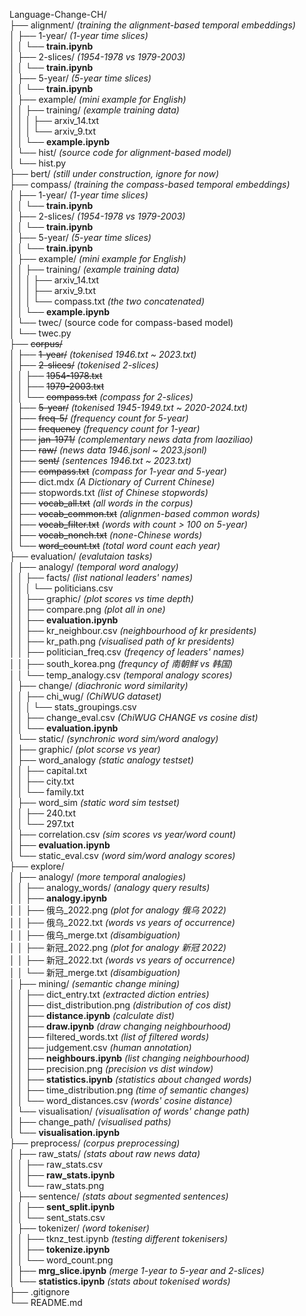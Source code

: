 Language-Change-CH/  
├── alignment/ *(training the alignment-based temporal embeddings)*  
│   ├── 1-year/ *(1-year time slices)*  
│   │   └── **train.ipynb**  
│   ├── 2-slices/ *(1954-1978 vs 1979-2003)*  
│   │   └── **train.ipynb**  
│   ├── 5-year/ *(5-year time slices)*  
│   │   └── **train.ipynb**  
│   ├── example/ *(mini example for English)*  
│   │   ├── training/ *(example training data)*  
│   │   │   ├── arxiv_14.txt  
│   │   │   └── arxiv_9.txt  
│   │   └── **example.ipynb**  
│   └── hist/ *(source code for alignment-based model)*  
│       └── hist.py  
├── bert/ *(still under construction, ignore for now)*  
├── compass/ *(training the compass-based temporal embeddings)*  
│   ├── 1-year/ *(1-year time slices)*  
│   │   └── **train.ipynb**  
│   ├── 2-slices/ *(1954-1978 vs 1979-2003)*  
│   │   └── **train.ipynb**  
│   ├── 5-year/ *(5-year time slices)*  
│   │   └── **train.ipynb**  
│   ├── example/ *(mini example for English)*  
│   │   ├── training/ *(example training data)*  
│   │   │   ├── arxiv_14.txt  
│   │   │   ├── arxiv_9.txt  
│   │   │   └── compass.txt *(the two concatenated)*  
│   │   └── **example.ipynb**  
│   └── twec/ (source code for compass-based model)  
│       └── twec.py  
├── ~~corpus/~~  
│   ├── ~~1-year/~~ *(tokenised 1946.txt ~ 2023.txt)*  
│   ├── ~~2-slices/~~ *(tokenised 2-slices)*  
│   │   ├── ~~1954-1978.txt~~  
│   │   ├── ~~1979-2003.txt~~  
│   │   └── ~~compass.txt~~ *(compass for 2-slices)*  
│   ├── ~~5-year/~~ *(tokenised 1945-1949.txt ~ 2020-2024.txt)*  
│   ├── ~~freq-5/~~ *(frequency count for 5-year)*  
│   ├── ~~frequency~~ *(frequency count for 1-year)*  
│   ├── ~~jan-1971/~~ *(complementary news data from laoziliao)*  
│   ├── ~~raw/~~ *(news data 1946.jsonl ~ 2023.jsonl)*  
│   ├── ~~sent/~~ *(sentences 1946.txt ~ 2023.txt)*  
│   ├── ~~compass.txt~~ *(compass for 1-year and 5-year)*  
│   ├── dict.mdx *(A Dictionary of Current Chinese)*  
│   ├── stopwords.txt *(list of Chinese stopwords)*  
│   ├── ~~vocab_all.txt~~ *(all words in the corpus)*  
│   ├── ~~vocab_common.txt~~ *(alignmen-based common words)*  
│   ├── ~~vocab_filter.txt~~ *(words with count > 100 on 5-year)*  
│   ├── ~~vocab_nonch.txt~~ *(none-Chinese words)*  
│   └── ~~word_count.txt~~ *(total word count each year)*  
├── evaluation/ *(evalutaion tasks)*  
│   ├── analogy/ *(temporal word analogy)*  
│   │   ├── facts/ *(list national leaders' names)*  
│   │   │   └── politicians.csv  
│   │   ├── graphic/ *(plot scores vs time depth)*  
│   │   ├── compare.png *(plot all in one)*  
│   │   ├── **evaluation.ipynb**  
│   │   ├── kr_neighbour.csv *(neighbourhood of kr presidents)*  
│   │   ├── kr_path.png *(visualised path of kr presidents)*  
│   │   ├── politician_freq.csv *(freqency of leaders' names)*  
│   │   ├── south_korea.png *(frequncy of 南朝鲜 vs 韩国)*  
│   │   └── temp_analogy.csv *(temporal analogy scores)*  
│   ├── change/ *(diachronic word similarity)*  
│   │   ├── chi_wug/ *(ChiWUG dataset)*  
│   │   │   └── stats_groupings.csv  
│   │   ├── change_eval.csv *(ChiWUG CHANGE vs cosine dist)*  
│   │   └── **evaluation.ipynb**  
│   └── static/ *(synchronic word sim/word analogy)*  
│       ├── graphic/ *(plot scorse vs year)*  
│       ├── word_analogy *(static analogy testset)*  
│       │   ├── capital.txt  
│       │   ├── city.txt  
│       │   └── family.txt  
│       ├── word_sim *(static word sim testset)*  
│       │   ├── 240.txt  
│       │   └── 297.txt  
│       ├── correlation.csv *(sim scores vs year/word count)*  
│       ├── **evaluation.ipynb**  
│       └── static_eval.csv *(word sim/word analogy scores)*  
├── explore/  
│   ├── analogy/ *(more temporal analogies)*  
│   │   ├── analogy_words/ *(analogy query results)*  
│   │   ├── **analogy.ipynb**  
│   │   ├── 俄乌_2022.png *(plot for analogy 俄乌 2022)*  
│   │   ├── 俄乌_2022.txt *(words vs years of occurrence)*  
│   │   ├── 俄乌_merge.txt *(disambiguation)*  
│   │   ├── 新冠_2022.png *(plot for analogy 新冠 2022)*  
│   │   ├── 新冠_2022.txt *(words vs years of occurrence)*  
│   │   └── 新冠_merge.txt *(disambiguation)*  
│   ├── mining/ *(semantic change mining)*  
│   │   ├── dict_entry.txt *(extracted diction entries)*  
│   │   ├── dist_distribution.png *(distribution of cos dist)*  
│   │   ├── **distance.ipynb** *(calculate dist)*  
│   │   ├── **draw.ipynb** *(draw changing neighbourhood)*  
│   │   ├── filtered_words.txt *(list of filtered words)*  
│   │   ├── judgement.csv *(human annotation)*  
│   │   ├── **neighbours.ipynb** *(list changing neighbourhood)*  
│   │   ├── precision.png *(precision vs dist window)*  
│   │   ├── **statistics.ipynb** *(statistics about changed words)*  
│   │   ├── time_distribution.png *(time of semantic changes)*  
│   │   └── word_distances.csv *(words' cosine distance)*  
│   └── visualisation/ *(visualisation of words' change path)*  
│       ├── change_path/ *(visualised paths)*  
│       └── **visualisation.ipynb**  
├── preprocess/ *(corpus preprocessing)*  
│   ├── raw_stats/ *(stats about raw news data)*  
│   │   ├── raw_stats.csv  
│   │   ├── **raw_stats.ipynb**  
│   │   └── raw_stats.png  
│   ├── sentence/ *(stats about segmented sentences)*  
│   │   ├── **sent_split.ipynb**  
│   │   └── sent_stats.csv  
│   ├── tokenizer/ *(word tokeniser)*  
│   │   ├── tknz_test.ipynb *(testing different tokenisers)*  
│   │   ├── **tokenize.ipynb**  
│   │   └── word_count.png  
│   ├── **mrg_slice.ipynb** *(merge 1-year to 5-year and 2-slices)*  
│   └── **statistics.ipynb** *(stats about tokenised words)*  
├── .gitignore  
└── README.md  